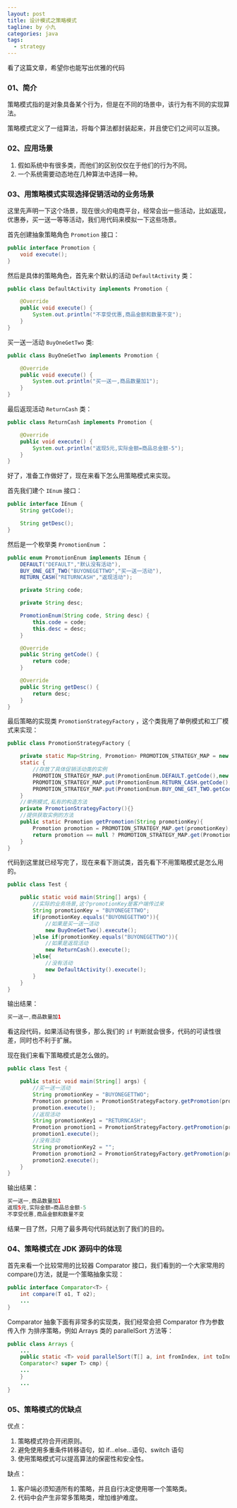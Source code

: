 ```yaml
---
layout: post
title: 设计模式之策略模式
tagline: by 小九
categories: java
tags: 
  - strategy
---
```


看了这篇文章，希望你也能写出优雅的代码

<!--more-->

### 01、简介

策略模式指的是对象具备某个行为，但是在不同的场景中，该行为有不同的实现算法。

策略模式定义了一组算法，将每个算法都封装起来，并且使它们之间可以互换。

### 02、应用场景

1. 假如系统中有很多类，而他们的区别仅仅在于他们的行为不同。
2. 一个系统需要动态地在几种算法中选择一种。

### 03、用策略模式实现选择促销活动的业务场景

这里先声明一下这个场景，现在很火的电商平台，经常会出一些活动，比如返现，优惠券，买一送一等等活动，我们用代码来模拟一下这些场景。

首先创建抽象策略角色 `Promotion` 接口：

```java
public interface Promotion {
    void execute();
}
```

然后是具体的策略角色，首先来个默认的活动 `DefaultActivity` 类：

```java
public class DefaultActivity implements Promotion {

    @Override
    public void execute() {
        System.out.println("不享受优惠,商品金额和数量不变");
    }
}
```

买一送一活动 `BuyOneGetTwo` 类:

```java
public class BuyOneGetTwo implements Promotion {

    @Override
    public void execute() {
        System.out.println("买一送一,商品数量加1");
    }
}
```

最后返现活动 `ReturnCash` 类：

```java
public class ReturnCash implements Promotion {

    @Override
    public void execute() {
        System.out.println("返现5元,实际金额=商品总金额-5");
    }
}
```

好了，准备工作做好了，现在来看下怎么用策略模式来实现。

首先我们建个 `IEnum` 接口：

```java
public interface IEnum {
    String getCode();

    String getDesc();
}
```

然后是一个枚举类 `PromotionEnum` ：

```java
public enum PromotionEnum implements IEnum {
    DEFAULT("DEFAULT","默认没有活动"),
    BUY_ONE_GET_TWO("BUYONEGETTWO","买一送一活动"),
    RETURN_CASH("RETURNCASH","返现活动");

    private String code;

    private String desc;

    PromotionEnum(String code, String desc) {
        this.code = code;
        this.desc = desc;
    }

    @Override
    public String getCode() {
        return code;
    }

    @Override
    public String getDesc() {
        return desc;
    }
}
```

最后策略的实现类 `PromotionStrategyFactory` ，这个类我用了单例模式和工厂模式来实现：

```java
public class PromotionStrategyFactory {

    private static Map<String, Promotion> PROMOTION_STRATEGY_MAP = new HashMap<>();
    static {
        //存放了具体促销活动类的实例
        PROMOTION_STRATEGY_MAP.put(PromotionEnum.DEFAULT.getCode(),new DefaultActivity());
        PROMOTION_STRATEGY_MAP.put(PromotionEnum.RETURN_CASH.getCode(),new ReturnCash());
        PROMOTION_STRATEGY_MAP.put(PromotionEnum.BUY_ONE_GET_TWO.getCode(),new BuyOneGetTwo());
    }
	//单例模式,私有的构造方法
    private PromotionStrategyFactory(){}
	//提供获取实例的方法
    public static Promotion getPromotion(String promotionKey){
        Promotion promotion = PROMOTION_STRATEGY_MAP.get(promotionKey);
        return promotion == null ? PROMOTION_STRATEGY_MAP.get(PromotionEnum.DEFAULT.getCode()) : promotion;
    }
}
```

代码到这里就已经写完了，现在来看下测试类，首先看下不用策略模式是怎么用的。

```java
public class Test {

    public static void main(String[] args) {
        //实际的业务场景,这个promotionKey是客户端传过来
        String promotionKey = "BUYONEGETTWO";
        if(promotionKey.equals("BUYONEGETTWO")){
            //如果是买一送一活动
            new BuyOneGetTwo().execute();
        }else if(promotionKey.equals("BUYONEGETTWO")){
            //如果是返现活动
            new ReturnCash().execute();
        }else{
            //没有活动
            new DefaultActivity().execute();
        }
    }
}
```

输出结果：

```java
买一送一,商品数量加1
```

看这段代码，如果活动有很多，那么我们的 `if` 判断就会很多，代码的可读性很差，同时也不利于扩展。

现在我们来看下策略模式是怎么做的。

```java
public class Test {

    public static void main(String[] args) {
        //买一送一活动
        String promotionKey = "BUYONEGETTWO";
        Promotion promotion = PromotionStrategyFactory.getPromotion(promotionKey);
        promotion.execute();
        //返现活动
        String promotionKey1 = "RETURNCASH";
        Promotion promotion1 = PromotionStrategyFactory.getPromotion(promotionKey1);
        promotion1.execute();
        //没有活动
        String promotionKey2 = "";
        Promotion promotion2 = PromotionStrategyFactory.getPromotion(promotionKey2);
        promotion2.execute();
    }
}
```

输出结果：

```java
买一送一,商品数量加1
返现5元,实际金额=商品总金额-5
不享受优惠,商品金额和数量不变
```

结果一目了然，只用了最多两句代码就达到了我们的目的。

### 04、策略模式在 JDK 源码中的体现

首先来看一个比较常用的比较器 Comparator 接口，我们看到的一个大家常用的
compare()方法，就是一个策略抽象实现：

```java
public interface Comparator<T> {
	int compare(T o1, T o2);
	...
}
```

Comparator 抽象下面有非常多的实现类，我们经常会把 Comparator 作为参数传入作
为排序策略，例如 Arrays 类的 parallelSort 方法等：

```java
public class Arrays {
    ...
    public static <T> void parallelSort(T[] a, int fromIndex, int toIndex,
    Comparator<? super T> cmp) {
    ...
    }
    ...
}
```

### 05、策略模式的优缺点

优点：

1. 策略模式符合开闭原则。
2. 避免使用多重条件转移语句，如 if...else...语句、switch 语句
3. 使用策略模式可以提高算法的保密性和安全性。

缺点：

1. 客户端必须知道所有的策略，并且自行决定使用哪一个策略类。
2. 代码中会产生非常多策略类，增加维护难度。

